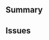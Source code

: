 <!--
  Thanks for submitting a pull request!
  We appreciate you spending the time to work on these changes. Please provide enough information so that others can review your pull request.

  Before submitting a pull request, please make sure the following is done:

  1. A relevant issue exists and is open. If not, please open an issue first.
  2. Fork [the repository](https://github.com/DmitryDodzin/oxidation-ts) and create your branch from `main`.
  3. Run `yarn` in the repository root.
  4. If you've fixed a bug or added code that should be tested, add tests!
  5. Ensure the test suite passes (`yarn test`). Tip: `yarn test --watch TestName` is helpful in development.
  6. Make sure your code lints (`yarn lint`).
  7. Run the TypeScript type checks (`yarn type`).
  8. `Use conventional-commits` guidelines for commit messages and PR title. The developer tooling and status checks will help you here if you are unsure.
-->

## Summary

<!-- Explain the **motivation** for making this change. What existing problem does the pull request solve? -->

## Issues

<!-- Link to the issue(s?) this PR solves, with Fixes #ISSUE_NUMBER -->
